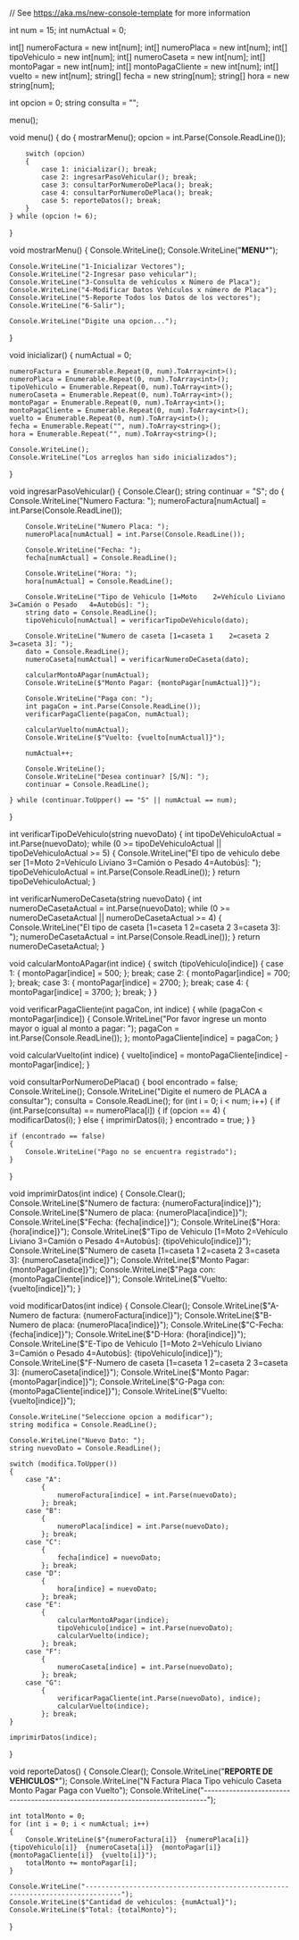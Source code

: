 // See https://aka.ms/new-console-template for more information

int num = 15;
int numActual = 0;

int[] numeroFactura = new int[num];
int[] numeroPlaca = new int[num];
int[] tipoVehiculo = new int[num];
int[] numeroCaseta = new int[num];
int[] montoPagar = new int[num];
int[] montoPagaCliente = new int[num];
int[] vuelto = new int[num];
string[] fecha = new string[num];
string[] hora = new string[num];

int opcion = 0;
string consulta = "";

menu();

void menu()
{
    do
    {
        mostrarMenu();
        opcion = int.Parse(Console.ReadLine());

        switch (opcion)
        {
            case 1: inicializar(); break;
            case 2: ingresarPasoVehicular(); break;
            case 3: consultarPorNumeroDePlaca(); break;
            case 4: consultarPorNumeroDePlaca(); break;
            case 5: reporteDatos(); break;
        }
    } while (opcion != 6);
}

void mostrarMenu()
{
    Console.WriteLine();
    Console.WriteLine("**********MENU***********");

    Console.WriteLine("1-Inicializar Vectores");
    Console.WriteLine("2-Ingresar paso vehicular");
    Console.WriteLine("3-Consulta de vehículos x Número de Placa");
    Console.WriteLine("4-Modificar Datos Vehículos x número de Placa");
    Console.WriteLine("5-Reporte Todos los Datos de los vectores");
    Console.WriteLine("6-Salir");

    Console.WriteLine("Digite una opcion...");
}

void inicializar()
{
    numActual = 0;

    numeroFactura = Enumerable.Repeat(0, num).ToArray<int>();
    numeroPlaca = Enumerable.Repeat(0, num).ToArray<int>();
    tipoVehiculo = Enumerable.Repeat(0, num).ToArray<int>();
    numeroCaseta = Enumerable.Repeat(0, num).ToArray<int>();
    montoPagar = Enumerable.Repeat(0, num).ToArray<int>();
    montoPagaCliente = Enumerable.Repeat(0, num).ToArray<int>();
    vuelto = Enumerable.Repeat(0, num).ToArray<int>();
    fecha = Enumerable.Repeat("", num).ToArray<string>();
    hora = Enumerable.Repeat("", num).ToArray<string>();

    Console.WriteLine();
    Console.WriteLine("Los arreglos han sido inicializados");
}

void ingresarPasoVehicular()
{
    Console.Clear();
    string continuar = "S";
    do
    {
        Console.WriteLine("Numero Factura: ");
        numeroFactura[numActual] = int.Parse(Console.ReadLine());

        Console.WriteLine("Numero Placa: ");
        numeroPlaca[numActual] = int.Parse(Console.ReadLine());

        Console.WriteLine("Fecha: ");
        fecha[numActual] = Console.ReadLine();

        Console.WriteLine("Hora: ");
        hora[numActual] = Console.ReadLine();

        Console.WriteLine("Tipo de Vehiculo [1=Moto    2=Vehículo Liviano   3=Camión o Pesado   4=Autobús]: ");
        string dato = Console.ReadLine();
        tipoVehiculo[numActual] = verificarTipoDeVehiculo(dato);

        Console.WriteLine("Numero de caseta [1=caseta 1    2=caseta 2  3=caseta 3]: ");
        dato = Console.ReadLine();
        numeroCaseta[numActual] = verificarNumeroDeCaseta(dato);

        calcularMontoAPagar(numActual);
        Console.WriteLine($"Monto Pagar: {montoPagar[numActual]}");

        Console.WriteLine("Paga con: ");
        int pagaCon = int.Parse(Console.ReadLine());
        verificarPagaCliente(pagaCon, numActual);

        calcularVuelto(numActual);
        Console.WriteLine($"Vuelto: {vuelto[numActual]}");

        numActual++;

        Console.WriteLine();
        Console.WriteLine("Desea continuar? [S/N]: ");
        continuar = Console.ReadLine();

    } while (continuar.ToUpper() == "S" || numActual == num);
}

int verificarTipoDeVehiculo(string nuevoDato)
{
    int tipoDeVehiculoActual = int.Parse(nuevoDato);
    while (0 >= tipoDeVehiculoActual || tipoDeVehiculoActual >= 5)
    {
        Console.WriteLine("El tipo de vehiculo debe ser [1=Moto    2=Vehículo Liviano   3=Camión o Pesado   4=Autobús]: ");
        tipoDeVehiculoActual = int.Parse(Console.ReadLine());
    }
    return tipoDeVehiculoActual;
}

int verificarNumeroDeCaseta(string nuevoDato)
{
    int numeroDeCasetaActual = int.Parse(nuevoDato);
    while (0 >= numeroDeCasetaActual || numeroDeCasetaActual >= 4)
    {
        Console.WriteLine("El tipo  de caseta [1=caseta 1    2=caseta 2  3=caseta 3]: ");
        numeroDeCasetaActual = int.Parse(Console.ReadLine());
    }
    return numeroDeCasetaActual;
}

void calcularMontoAPagar(int indice)
{
    switch (tipoVehiculo[indice])
    {
        case 1:
            {
                montoPagar[indice] = 500;
            }; break;
        case 2:
            {
                montoPagar[indice] = 700;
            }; break;
        case 3:
            {
                montoPagar[indice] = 2700;
            }; break;
        case 4:
            {
                montoPagar[indice] = 3700;
            }; break;
    }
}

void verificarPagaCliente(int pagaCon, int indice)
{
    while (pagaCon < montoPagar[indice])
    {
        Console.WriteLine("Por favor ingrese un monto mayor o igual al monto a pagar: ");
        pagaCon = int.Parse(Console.ReadLine());
    };
    montoPagaCliente[indice] = pagaCon;
}

void calcularVuelto(int indice)
{
    vuelto[indice] = montoPagaCliente[indice] - montoPagar[indice];
}

void consultarPorNumeroDePlaca()
{
    bool encontrado = false;
    Console.WriteLine();
    Console.WriteLine("Digite el numero de PLACA a consultar");
    consulta = Console.ReadLine();
    for (int i = 0; i < num; i++)
    {
        if (int.Parse(consulta) == numeroPlaca[i])
        {
            if (opcion == 4)
            {
                modificarDatos(i);
            }
            else
            {
                imprimirDatos(i);
            }
            encontrado = true;
        }
    }

    if (encontrado == false)
    {
        Console.WriteLine("Pago no se encuentra registrado");
    }
}

void imprimirDatos(int indice)
{
    Console.Clear();
    Console.WriteLine($"Numero de factura: {numeroFactura[indice]}");
    Console.WriteLine($"Numero de placa: {numeroPlaca[indice]}");
    Console.WriteLine($"Fecha: {fecha[indice]}");
    Console.WriteLine($"Hora: {hora[indice]}");
    Console.WriteLine($"Tipo de Vehiculo [1=Moto    2=Vehículo Liviano   3=Camión o Pesado   4=Autobús]: {tipoVehiculo[indice]}");
    Console.WriteLine($"Numero de caseta [1=caseta 1    2=caseta 2  3=caseta 3]: {numeroCaseta[indice]}");
    Console.WriteLine($"Monto Pagar: {montoPagar[indice]}");
    Console.WriteLine($"Paga con: {montoPagaCliente[indice]}");
    Console.WriteLine($"Vuelto: {vuelto[indice]}");
}

void modificarDatos(int indice)
{
    Console.Clear();
    Console.WriteLine($"A-Numero de factura: {numeroFactura[indice]}");
    Console.WriteLine($"B-Numero de placa: {numeroPlaca[indice]}");
    Console.WriteLine($"C-Fecha: {fecha[indice]}");
    Console.WriteLine($"D-Hora: {hora[indice]}");
    Console.WriteLine($"E-Tipo de Vehiculo [1=Moto    2=Vehículo Liviano   3=Camión o Pesado   4=Autobús]: {tipoVehiculo[indice]}");
    Console.WriteLine($"F-Numero de caseta [1=caseta 1    2=caseta 2  3=caseta 3]: {numeroCaseta[indice]}");
    Console.WriteLine($"Monto Pagar: {montoPagar[indice]}");
    Console.WriteLine($"G-Paga con: {montoPagaCliente[indice]}");
    Console.WriteLine($"Vuelto: {vuelto[indice]}");

    Console.WriteLine("Seleccione opcion a modificar");
    string modifica = Console.ReadLine();

    Console.WriteLine("Nuevo Dato: ");
    string nuevoDato = Console.ReadLine();

    switch (modifica.ToUpper())
    {
        case "A":
            {
                numeroFactura[indice] = int.Parse(nuevoDato);
            }; break;
        case "B":
            {
                numeroPlaca[indice] = int.Parse(nuevoDato);
            }; break;
        case "C":
            {
                fecha[indice] = nuevoDato;
            }; break;
        case "D":
            {
                hora[indice] = nuevoDato;
            }; break;
        case "E":
            {
                calcularMontoAPagar(indice);
                tipoVehiculo[indice] = int.Parse(nuevoDato);
                calcularVuelto(indice);
            }; break;
        case "F":
            {
                numeroCaseta[indice] = int.Parse(nuevoDato);
            }; break;
        case "G":
            {
                verificarPagaCliente(int.Parse(nuevoDato), indice);
                calcularVuelto(indice);
            }; break;
    }

    imprimirDatos(indice);
}

void reporteDatos()
{
    Console.Clear();
    Console.WriteLine("**********REPORTE DE VEHICULOS***********");
    Console.WriteLine("N Factura    Placa   Tipo vehiculo   Caseta  Monto Pagar  Paga con    Vuelto");
    Console.WriteLine("-------------------------------------------------------------------------------");

    int totalMonto = 0;
    for (int i = 0; i < numActual; i++)
    {
        Console.WriteLine($"{numeroFactura[i]}  {numeroPlaca[i]}  {tipoVehiculo[i]}  {numeroCaseta[i]}  {montoPagar[i]}  {montoPagaCliente[i]}  {vuelto[i]}");
        totalMonto += montoPagar[i];
    }

    Console.WriteLine("-------------------------------------------------------------------------------");
    Console.WriteLine($"Cantidad de vehiculos: {numActual}");
    Console.WriteLine($"Total: {totalMonto}");
}
